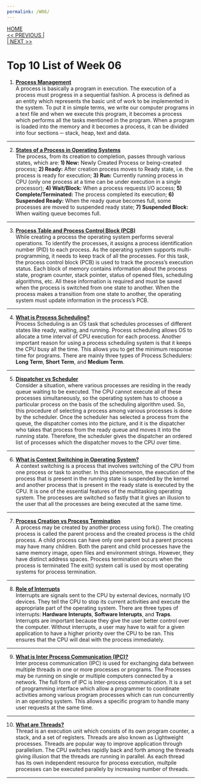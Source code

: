 ```yaml
---
permalink: /W06/
---
```

[HOME](../)<br>
[<< PREVIOUS |](../W05/)<br>
[| NEXT >>](../W07/)<br>

# Top 10 List of Week 06

1. **[Process Management](https://www.tutorialspoint.com/operating_system/os_processes.htm)** <br>
A process is basically a program in execution. The execution of a process must progress in a sequential fashion. A process is defined as an entity which represents the basic unit of work to be implemented in the system. To put it in simple terms, we write our computer programs in a text file and when we execute this program, it becomes a process which performs all the tasks mentioned in the program. When a program is loaded into the memory and it becomes a process, it can be divided into four sections ─ stack, heap, text and data. <br>
* * *

2. **[States of a Process in Operating Systems](https://www.javatpoint.com/os-process-states)** <br>
The process, from its creation to completion, passes through various states, which are: **1) New:** Newly Created Process or being-created process; **2) Ready:** After creation process moves to Ready state, i.e. the process is ready for execution; **3) Run:** Currently running process in CPU (only one process at a time can be under execution in a single processor); **4) Wait/Block:** When a process requests I/O access; **5) Complete/Terminated:** The process completed its execution; **6) Suspended Ready:** When the ready queue becomes full, some processes are moved to suspended ready state; **7) Suspended Block:** When waiting queue becomes full.<br>
* * *

3. **[Process Table and Process Control Block (PCB)](https://www.geeksforgeeks.org/process-table-and-process-control-block-pcb/?ref=lbp)** <br>
While creating a process the operating system performs several operations. To identify the processes, it assigns a process identification number (PID) to each process. As the operating system supports multi-programming, it needs to keep track of all the processes. For this task, the process control block (PCB) is used to track the process’s execution status. Each block of memory contains information about the process state, program counter, stack pointer, status of opened files, scheduling algorithms, etc. All these information is required and must be saved when the process is switched from one state to another. When the process makes a transition from one state to another, the operating system must update information in the process’s PCB. <br>
* * *

4. **[What is Process Scheduling?](https://www.guru99.com/process-scheduling.html)** <br>
Process Scheduling is an OS task that schedules processes of different states like ready, waiting, and running. Process scheduling allows OS to allocate a time interval of CPU execution for each process. Another important reason for using a process scheduling system is that it keeps the CPU busy all the time. This allows you to get the minimum response time for programs. There are mainly three types of Process Schedulers: **Long Term**, **Short Term**, and **Medium Term**. <br>
* * *

5. **[Dispatcher vs Scheduler](https://www.geeksforgeeks.org/difference-between-dispatcher-and-scheduler/)** <br>
Consider a situation, where various processes are residing in the ready queue waiting to be executed. The CPU cannot execute all of these processes simultaneously, so the operating system has to choose a particular process on the basis of the scheduling algorithm used. So, this procedure of selecting a process among various processes is done by the scheduler. Once the scheduler has selected a process from the queue, the dispatcher comes into the picture, and it is the dispatcher who takes that process from the ready queue and moves it into the running state. Therefore, the scheduler gives the dispatcher an ordered list of processes which the dispatcher moves to the CPU over time. <br>
* * *

6. **[What is Context Switching in Operating System?](https://afteracademy.com/blog/what-is-context-switching-in-operating-system)** <br>
A context switching is a process that involves switching of the CPU from one process or task to another. In this phenomenon, the execution of the process that is present in the running state is suspended by the kernel and another process that is present in the ready state is executed by the CPU. It is one of the essential features of the multitasking operating system. The processes are switched so fastly that it gives an illusion to the user that all the processes are being executed at the same time. <br>
* * *

7. **[Process Creation vs Process Termination](https://www.tutorialspoint.com/process-creation-vs-process-termination-in-operating-system)** <br>
A process may be created by another process using fork(). The creating process is called the parent process and the created process is the child process. A child process can have only one parent but a parent process may have many children. Both the parent and child processes have the same memory image, open files and environment strings. However, they have distinct address spaces. Process termination occurs when the process is terminated The exit() system call is used by most operating systems for process termination. <br>
* * *

8. **[Role of Interrupts](https://www.tutorialspoint.com/What-is-caching)** <br>
Interrupts are signals sent to the CPU by external devices, normally I/O devices. They tell the CPU to stop its current activities and execute the appropriate part of the operating system. There are three types of interrupts: **Hardware Interupts**, **Software Interupts**, and **Traps**. Interrupts are important because they give the user better control over the computer. Without interrupts, a user may have to wait for a given application to have a higher priority over the CPU to be ran. This ensures that the CPU will deal with the process immediately. <br>
* * *

9. **[What is Inter Process Communication (IPC)?](https://www.guru99.com/inter-process-communication-ipc.html)** <br>
Inter process communication (IPC) is used for exchanging data between multiple threads in one or more processes or programs. The Processes may be running on single or multiple computers connected by a network. The full form of IPC is Inter-process communication. It is a set of programming interface which allow a programmer to coordinate activities among various program processes which can run concurrently in an operating system. This allows a specific program to handle many user requests at the same time. <br>
* * *

10. **[What are Threads?](https://www.studytonight.com/operating-system/multithreading)** <br>
Thread is an execution unit which consists of its own program counter, a stack, and a set of registers. Threads are also known as Lightweight processes. Threads are popular way to improve application through parallelism. The CPU switches rapidly back and forth among the threads giving illusion that the threads are running in parallel. As each thread has its own independent resource for process execution, multpile processes can be executed parallely by increasing number of threads. <br>
* * *
